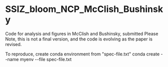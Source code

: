 # SSIZ_bloom_NCP_McClish_Bushinsky
Code for analysis and figures in McClish and Bushinsky, submitted
Please Note, this is not a final version, and the code is evolving as the paper is revised. 

To reproduce, create conda environment from "spec-file.txt"
conda create --name myenv --file spec-file.txt
